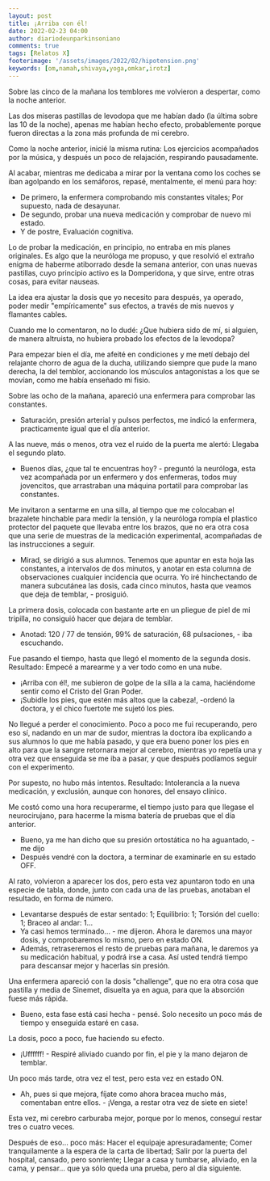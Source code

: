 ```yaml
---
layout: post
title: ¡Arriba con él!
date: 2022-02-23 04:00
author: diariodeunparkinsoniano
comments: true
tags: [Relatos X]
footerimage: '/assets/images/2022/02/hipotension.png'
keywords: [om,namah,shivaya,yoga,omkar,irotz]
---
```


Sobre las cinco de la mañana los temblores me volvieron a despertar, como la noche anterior.

Las dos miseras pastillas de levodopa que me habían dado (la última sobre las 10 de la noche), apenas me habían hecho efecto, probablemente porque fueron directas a la zona más profunda de mi cerebro.

Como la noche anterior, inicié la misma rutina: Los ejercicios acompañados por la música, y después un poco de relajación, respirando pausadamente.

Al acabar, mientras me dedicaba a mirar por la ventana como los coches se iban agolpando en los semáforos, repasé, mentalmente, el menú para hoy:

- De primero, la enfermera comprobando mis constantes vitales; Por supuesto, nada de desayunar.
- De segundo, probar una nueva medicación y comprobar de nuevo mi estado.
- Y de postre, Evaluación cognitiva.

Lo de probar la medicación, en principio, no entraba en mis planes originales. Es algo que la neuróloga me propuso, y que resolvió el extraño enigma de haberme atiborrado desde la semana anterior, con unas nuevas pastillas, cuyo principio activo es la Domperidona, y que sirve, entre otras cosas, para evitar nauseas.

La idea era ajustar la dosis que yo necesito para después, ya operado, poder medir "empíricamente" sus efectos, a través de mis nuevos y flamantes cables.

Cuando me lo comentaron, no lo dudé: ¿Que hubiera sido de mí, si alguien, de manera altruista, no hubiera probado los efectos de la levodopa?

Para empezar bien el día, me afeité en condiciones y me metí debajo del relajante chorro de agua de la ducha, utilizando siempre que pude la mano derecha, la del temblor, accionando los músculos antagonistas a los que se movían, como me había enseñado mi fisio.

Sobre las ocho de la mañana, apareció una enfermera para comprobar las constantes.

- Saturación, presión arterial y pulsos perfectos, me indicó la enfermera, practicamente igual que el día anterior.

A las nueve, más o menos, otra vez el ruido de la puerta me alertó: Llegaba el segundo plato.

- Buenos días, ¿que tal te encuentras hoy? - preguntó la neuróloga, esta vez acompañada por un enfermero y dos enfermeras, todos muy jovencitos, que arrastraban una máquina portatil para comprobar las constantes.

Me invitaron a sentarme en una silla, al tiempo que me colocaban el brazalete hinchable para medir la tensión, y la neuróloga rompía el plastico protector del paquete que llevaba entre los brazos, que no era otra cosa que una serie de muestras de la medicación experimental, acompañadas de las instrucciones a seguir.

- Mirad, se dirigió a sus alumnos. Tenemos que apuntar en esta hoja las constantes, a intervalos de dos minutos, y anotar en esta columna de observaciones cualquier incidencia que ocurra. Yo iré hinchectando de manera subcutánea las dosis, cada cinco minutos, hasta que veamos que deja de temblar, - prosiguió.

La primera dosis, colocada con bastante arte en un pliegue de piel de mi tripilla, no consiguió hacer que dejara de temblar.

- Anotad: 120 / 77 de tensión, 99% de saturación, 68 pulsaciones, - iba escuchando.

Fue pasando el tiempo, hasta que llegó el momento de la segunda dosis. Resultado: Empecé a marearme y a ver todo como en una nube.

- ¡Arriba con él!, me subieron de golpe de la silla a la cama, haciéndome sentir como el Cristo del Gran Poder.
- ¡Subidle los pies, que estén más altos que la cabeza!, -ordenó la doctora, y el chico fuertote me sujetó los pies.

No llegué a perder el conocimiento. Poco a poco me fui recuperando, pero eso sí, nadando en un mar de sudor, mientras la doctora iba explicando a sus alumnos lo que me había pasado, y que era bueno poner los pies en alto para que la sangre retornara mejor al cerebro, mientras yo repetía una y otra vez que enseguida se me iba a pasar, y que después podíamos seguir con el experimento.

Por supesto, no hubo más intentos. Resultado: Intolerancia a la nueva medicación, y exclusión, aunque con honores, del ensayo clínico.

Me costó como una hora recuperarme, el tiempo justo para que llegase el neurocirujano, para hacerme la misma batería de pruebas que el día anterior.

- Bueno, ya me han dicho que su presión ortostática no ha aguantado, - me dijo
- Después vendré con la doctora, a terminar de examinarle en su estado OFF.

Al rato, volvieron a aparecer los dos, pero esta vez apuntaron todo en una especie de tabla, donde, junto con cada una de las pruebas, anotaban el resultado, en forma de número.

- Levantarse después de estar sentado: 1; Equilibrio: 1; Torsión del cuello: 1; Braceo al andar: 1...
- Ya casi hemos terminado... - me dijeron. Ahora le daremos una mayor dosis, y comprobaremos lo mismo, pero en estado ON.
- Además, retraseremos el resto de pruebas para mañana, le daremos ya su medicación habitual, y podrá irse a casa. Así usted tendrá tiempo para descansar mejor y hacerlas sin presión.

Una enfermera apareció con la dosis "challenge", que no era otra cosa que pastilla y media de Sinemet, disuelta ya en agua, para que la absorción fuese más rápida.

- Bueno, esta fase está casi hecha - pensé. Solo necesito un poco más de tiempo y enseguida estaré en casa.

La dosis, poco a poco, fue haciendo su efecto.

- ¡Uffffff! - Respiré aliviado cuando por fin, el pie y la mano dejaron de temblar.

Un poco más tarde, otra vez el test, pero esta vez en estado ON.

- Ah, pues si que mejora, fíjate como ahora bracea mucho más, comentaban entre ellos. - ¡Venga, a restar otra vez de siete en siete!

Esta vez, mi cerebro carburaba mejor, porque por lo menos, conseguí restar tres o cuatro veces.

Después de eso... poco más: Hacer el equipaje apresuradamente; Comer tranquilamente a la espera de la carta de libertad; Salir por la puerta del hospital, cansado, pero sonriente; Llegar a casa y tumbarse, aliviado, en la cama, y pensar... que ya sólo queda una prueba, pero al día siguiente.

